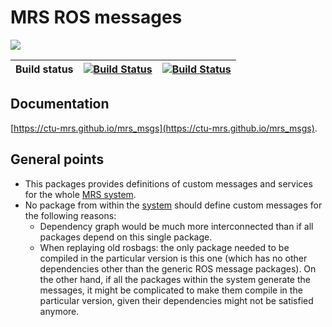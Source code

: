 # MRS ROS messages

![](.fig/thumbnail.jpg)

| Build status | [![Build Status](https://github.com/ctu-mrs/mrs_msgs/workflows/Noetic/badge.svg)](https://github.com/ctu-mrs/mrs_msgs/actions) | [![Build Status](https://github.com/ctu-mrs/mrs_msgs/workflows/Docs/badge.svg)](https://github.com/ctu-mrs/mrs_msgs/actions) |
|--------------|--------------------------------------------------------------------------------------------------------------------------------|------------------------------------------------------------------------------------------------------------------------------|

## Documentation

[https://ctu-mrs.github.io/mrs_msgs](https://ctu-mrs.github.io/mrs_msgs).

## General points

* This packages provides definitions of custom messages and services for the whole [MRS system](https://github.com/ctu-mrs/mrs_uav_system).
* No package from within the [system](https://github.com/ctu-mrs/mrs_uav_system) should define custom messages for the following reasons:
  * Dependency graph would be much more interconnected than if all packages depend on this single package.
  * When replaying old rosbags: the only package needed to be compiled in the particular version is this one (which has no other dependencies other than the generic ROS message packages). On the other hand, if all the packages within the system generate the messages, it might be complicated to make them compile in the particular version, given their dependencies might not be satisfied anymore.
